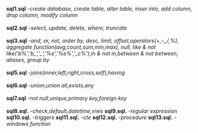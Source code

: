**sql1.sql** -*create database, create table, alter table, inser into, add column, drop column, modify column*<br><br>
**sql2.sql** -*select, update, delete, where, truncate* <br><br>
**sql3.sql** -*and, or, not, order by, desc, limit, offset,operators(+,-,,/,%), aggregate function(avg,count,sum,min,max), null, like & not like('b%','b_','_','%e','%e%','_c%'),in & not in,between & not between, aliases, group by* <br><br>
**sql5.sql** -*joins(inner,left,right,cross,self),having* <br><br>
**sql6.sql** -*union,union all,exists,any* <br><br>
**sql7.sql** -*not null,unique,primary key,foreign key* <br><br>
**sql8.sql.** -*check,default,datetime,viws*
**sql9.sql.** -*regular expression*
**sql10.sql.** -*triggers*
**sql11.sql.** -*cte*
**sql12.sql.** -*procedure*
**sql13.sql.** -*windows function*